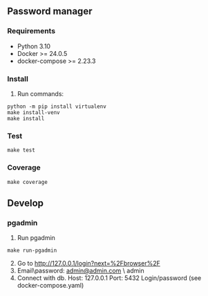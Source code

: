 ## Password manager

### Requirements
- Python 3.10
- Docker >=  24.0.5
- docker-compose >= 2.23.3

### Install
1) Run commands:
```shell
python -m pip install virtualenv
make install-venv
make install
```

### Test
```shell
make test
```

### Coverage
```shell
make coverage
```

## Develop
### pgadmin
1) Run pgadmin
```shell
make run-pgadmin
```
2) Go to http://127.0.0.1/login?next=%2Fbrowser%2F
3) Email\password: admin@admin.com \ admin
4) Connect with db. Host: 127.0.0.1 Port: 5432 Login/password (see docker-compose.yaml)
